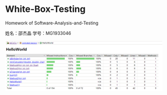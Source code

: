 # White-Box-Testing
Homework of Software-Analysis-and-Testing

姓名：邵杰晶
学号：MG1933046

![image](https://github.com/sh-jj/White-Box-Testing/blob/master/White-Box-Testing--master/IMG/image-20191124221909.png)
